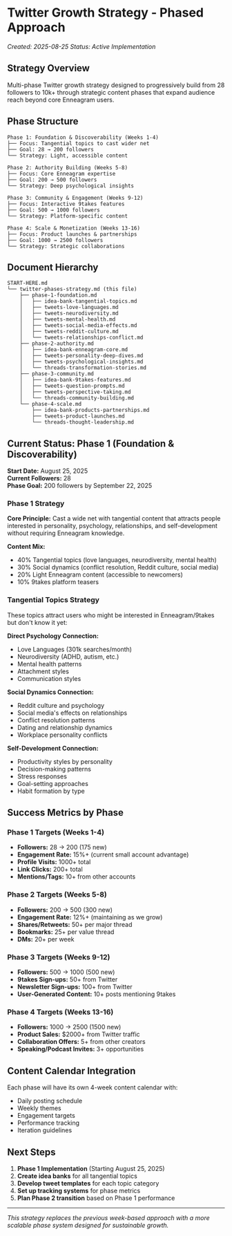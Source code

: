 # Twitter Growth Strategy - Phased Approach

_Created: 2025-08-25_
_Status: Active Implementation_

## Strategy Overview

Multi-phase Twitter growth strategy designed to progressively build from 28 followers to 10k+ through strategic content phases that expand audience reach beyond core Enneagram users.

## Phase Structure

```
Phase 1: Foundation & Discoverability (Weeks 1-4)
├── Focus: Tangential topics to cast wider net
├── Goal: 28 → 200 followers
└── Strategy: Light, accessible content

Phase 2: Authority Building (Weeks 5-8)
├── Focus: Core Enneagram expertise
├── Goal: 200 → 500 followers
└── Strategy: Deep psychological insights

Phase 3: Community & Engagement (Weeks 9-12)
├── Focus: Interactive 9takes features
├── Goal: 500 → 1000 followers
└── Strategy: Platform-specific content

Phase 4: Scale & Monetization (Weeks 13-16)
├── Focus: Product launches & partnerships
├── Goal: 1000 → 2500 followers
└── Strategy: Strategic collaborations
```

## Document Hierarchy

```
START-HERE.md
└── twitter-phases-strategy.md (this file)
    ├── phase-1-foundation.md
    │   ├── idea-bank-tangential-topics.md
    │   ├── tweets-love-languages.md
    │   ├── tweets-neurodiversity.md
    │   ├── tweets-mental-health.md
    │   ├── tweets-social-media-effects.md
    │   ├── tweets-reddit-culture.md
    │   └── tweets-relationships-conflict.md
    ├── phase-2-authority.md
    │   ├── idea-bank-enneagram-core.md
    │   ├── tweets-personality-deep-dives.md
    │   ├── tweets-psychological-insights.md
    │   └── threads-transformation-stories.md
    ├── phase-3-community.md
    │   ├── idea-bank-9takes-features.md
    │   ├── tweets-question-prompts.md
    │   ├── tweets-perspective-taking.md
    │   └── threads-community-building.md
    └── phase-4-scale.md
        ├── idea-bank-products-partnerships.md
        ├── tweets-product-launches.md
        └── threads-thought-leadership.md
```

## Current Status: Phase 1 (Foundation & Discoverability)

**Start Date:** August 25, 2025  
**Current Followers:** 28  
**Phase Goal:** 200 followers by September 22, 2025

### Phase 1 Strategy

**Core Principle:** Cast a wide net with tangential content that attracts people interested in personality, psychology, relationships, and self-development without requiring Enneagram knowledge.

**Content Mix:**

- 40% Tangential topics (love languages, neurodiversity, mental health)
- 30% Social dynamics (conflict resolution, Reddit culture, social media)
- 20% Light Enneagram content (accessible to newcomers)
- 10% 9takes platform teasers

### Tangential Topics Strategy

These topics attract users who might be interested in Enneagram/9takes but don't know it yet:

**Direct Psychology Connection:**

- Love Languages (301k searches/month)
- Neurodiversity (ADHD, autism, etc.)
- Mental health patterns
- Attachment styles
- Communication styles

**Social Dynamics Connection:**

- Reddit culture and psychology
- Social media's effects on relationships
- Conflict resolution patterns
- Dating and relationship dynamics
- Workplace personality conflicts

**Self-Development Connection:**

- Productivity styles by personality
- Decision-making patterns
- Stress responses
- Goal-setting approaches
- Habit formation by type

## Success Metrics by Phase

### Phase 1 Targets (Weeks 1-4)

- **Followers:** 28 → 200 (175 new)
- **Engagement Rate:** 15%+ (current small account advantage)
- **Profile Visits:** 1000+ total
- **Link Clicks:** 200+ total
- **Mentions/Tags:** 10+ from other accounts

### Phase 2 Targets (Weeks 5-8)

- **Followers:** 200 → 500 (300 new)
- **Engagement Rate:** 12%+ (maintaining as we grow)
- **Shares/Retweets:** 50+ per major thread
- **Bookmarks:** 25+ per value thread
- **DMs:** 20+ per week

### Phase 3 Targets (Weeks 9-12)

- **Followers:** 500 → 1000 (500 new)
- **9takes Sign-ups:** 50+ from Twitter
- **Newsletter Sign-ups:** 100+ from Twitter
- **User-Generated Content:** 10+ posts mentioning 9takes

### Phase 4 Targets (Weeks 13-16)

- **Followers:** 1000 → 2500 (1500 new)
- **Product Sales:** $2000+ from Twitter traffic
- **Collaboration Offers:** 5+ from other creators
- **Speaking/Podcast Invites:** 3+ opportunities

## Content Calendar Integration

Each phase will have its own 4-week content calendar with:

- Daily posting schedule
- Weekly themes
- Engagement targets
- Performance tracking
- Iteration guidelines

## Next Steps

1. **Phase 1 Implementation** (Starting August 25, 2025)
2. **Create idea banks** for all tangential topics
3. **Develop tweet templates** for each topic category
4. **Set up tracking systems** for phase metrics
5. **Plan Phase 2 transition** based on Phase 1 performance

---

_This strategy replaces the previous week-based approach with a more scalable phase system designed for sustainable growth._
